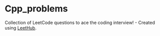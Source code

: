 # Cpp_problems
Collection of LeetCode questions to ace the coding interview! - Created using [LeetHub](https://github.com/QasimWani/LeetHub).
